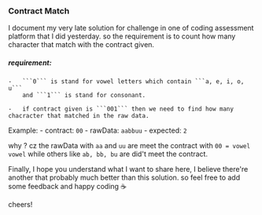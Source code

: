 ### Contract Match

I document my very late solution for challenge in one of coding assessment platform that I did yesterday.
so the requirement is to count how many character that match with the contract given.

##### requirement: 
    -   ```0``` is stand for vowel letters which contain ```a, e, i, o, u``` 
        and ```1``` is stand for consonant.
    
    -   if contract given is ```001``` then we need to find how many chacracter that matched in the raw data.

Example:
    - contract:  ```00```
    - rawData: ```aabbuu```
    - expected: ```2```

why ? cz the rawData with ```aa``` and ```uu``` are meet the contract with ```00 = vowel vowel```
while others like ```ab, bb, bu``` are did't meet the contract.

Finally, I hope you understand what I want to share here, 
I believe there're another that probably much better than this solution.
so feel free to add some feedback and happy coding ☕

cheers!